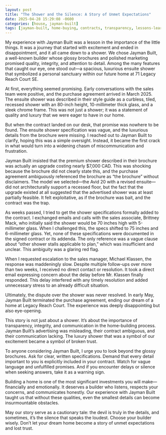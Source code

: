 ```yaml
---
layout: post
title: "The Shower and the Silence: A Story of Unmet Expectations"
date: 2025-04-28 15:29:08 -0600
categories: [house, jayman-built]
tags: [jayman-built, home-buying, contracts, transparency, lessons-learned, dispute]
---
```


My experience with Jayman Built was a lesson in the importance of the little things. It was a journey that started with excitement and ended in disappointment, and it all came down to a shower. We chose Jayman Built, a well-known builder whose glossy brochures and polished marketing promised quality, integrity, and attention to detail. Among the many features that caught our eye, one stood out—a spacious, luxurious ensuite shower that symbolized a personal sanctuary within our future home at 71 Legacy Reach Court SE.

At first, everything seemed promising. Early conversations with the sales team were positive, and the purchase agreement arrived in March 2025. The ensuite shower was described in their style guide as a curbless, tiled, recessed shower with an 80-inch height, 10-millimeter thick glass, and a sleek chrome frame. This was not just a shower; it was a statement of quality and luxury that we were eager to have in our home.

But when the contract landed on our desk, that promise was nowhere to be found. The ensuite shower specification was vague, and the luxurious details from the brochure were missing. I reached out to Jayman Built to clarify, hoping this was a simple oversight. Instead, it became the first crack in what would turn into a widening chasm of miscommunication and frustration.

Jayman Built insisted that the premium shower described in their brochure was actually an upgrade costing nearly $7,000 CAD. This was shocking because the brochure did not clearly state this, and the purchase agreement ambiguously referenced the brochure as “the brochure” without disclaimers. The model we selected—the Avid 20 with a revised ensuite—did not architecturally support a recessed floor, but the fact that the upgrade existed at all suggested that the advertised shower was at least partially feasible. It felt exploitative, as if the brochure was bait, and the contract was the trap.

As weeks passed, I tried to get the shower specifications formally added to the contract. I exchanged emails and calls with the sales associate, Brittney Mack, who initially said the shower would be 70 inches high with 5-millimeter glass. When I challenged this, the specs shifted to 75 inches and 6-millimeter glass. Yet, none of these specifications were documented in the signed contract or its addenda. The only reference was a vague clause about “other shower stalls applicable to plan,” which was insufficient and unclear. This ambiguity was a glaring red flag.

When I requested escalation to the sales manager, Michael Klassen, the response was maddeningly slow. Despite multiple follow-ups over more than two weeks, I received no direct contact or resolution. It took a direct email expressing concern about the delay before Mr. Klassen finally responded. This delay interfered with any timely resolution and added unnecessary stress to an already difficult situation.

Ultimately, the dispute over the shower was never resolved. In early May, Jayman Built terminated the purchase agreement, ending our dream of a home at Legacy Reach Court. The experience was deeply disappointing but also eye-opening.

This story is not just about a shower. It’s about the importance of transparency, integrity, and communication in the home-building process. Jayman Built’s advertising was misleading, their contract ambiguous, and their communication lacking. The luxury shower that was a symbol of our excitement became a symbol of broken trust.

To anyone considering Jayman Built, I urge you to look beyond the glossy brochures. Ask for clear, written specifications. Demand that every detail important to you is explicitly included in your contract. Watch for vague language and unfulfilled promises. And if you encounter delays or silence when seeking answers, take it as a warning sign.

Building a home is one of the most significant investments you will make—financially and emotionally. It deserves a builder who listens, respects your concerns, and communicates honestly. Our experience with Jayman Built taught us that without these qualities, even the smallest details can become insurmountable obstacles.

May our story serve as a cautionary tale: the devil is truly in the details, and sometimes, it’s the silence that speaks the loudest. Choose your builder wisely. Don’t let your dream home become a story of unmet expectations and lost trust.